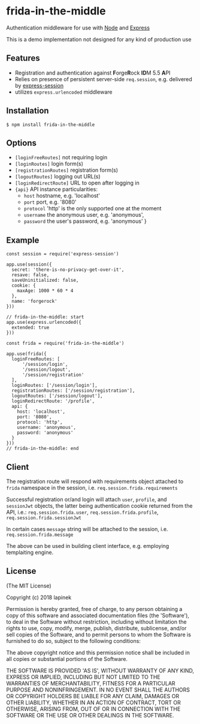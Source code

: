 # frida-in-the-middle

Authentication middleware for use with [Node](https://nodejs.org/) and [Express](http://expressjs.com)  

This is a demo implementation not designed for any kind of production use

## Features

* Registration and authentication against **F**orge**R**ock **ID**M 5.5 **A**PI
* Relies on presence of persistent server-side `req.session`, e.g. delivered by [express-session](https://www.npmjs.com/package/express-session)
* utilizes `express.urlencoded` middleware

## Installation

    $ npm install frida-in-the-middle

## Options

* `[loginFreeRoutes]` not requiring login
* `[loginRoutes]` login form(s)
* `[registrationRoutes]` registration form(s)
* `[logoutRoutes]` logging out URL(s)
* `[loginRedirectRoute]` URL to open after logging in
* `{api}` API instance particularities:
  * `host` hostname, e.g. 'localhost'
  * `port` port, e.g. '8080'
  * `protocol` 'http' is the only supported one at the moment
  * `username` the anonymous user, e.g. 'anonymous',
  * `password` the user's password, e.g. 'anonymous'
}

## Example
    const session = require('express-session')

    app.use(session({
      secret: 'there-is-no-privacy-get-over-it',
      resave: false,
      saveUninitialized: false,
      cookie: {
        maxAge: 1000 * 60 * 4
      },
      name: 'forgerock'
    }))

    // frida-in-the-middle: start
    app.use(express.urlencoded({
      extended: true
    }))

    const frida = require('frida-in-the-middle')

    app.use(frida({
      loginFreeRoutes: [
          '/session/login',
          '/session/logout',
          '/session/registration'
      ],
      loginRoutes: ['/session/login'],
      registrationRoutes: ['/session/registration'],
      logoutRoutes: ['/session/logout'],
      loginRedirectRoute: '/profile',
      api: {
        host: 'localhost',
        port: '8080',
        protocol: 'http',
        username: 'anonymous',
        password: 'anonymous'
      }
    }))
    // frida-in-the-middle: end

## Client

The registration route will respond with requirements object attached to `frida` namespace in the session, i.e. `req.session.frida.requirements`

Successful registration or/and login will attach `user`, `profile`, and `sessionJwt` objects, the latter being authentication cookie returned from the API, i.e.: `req.session.frida.user`, `req.session.frida.profile`, `req.session.frida.sessionJwt`

In certain cases `message` string will be attached to the session, i.e. `req.session.frida.message`

The above can be used in building client interface, e.g. employing templaiting engine.

## License

(The MIT License)

Copyright (c) 2018 lapinek

Permission is hereby granted, free of charge, to any person obtaining
a copy of this software and associated documentation files (the
'Software'), to deal in the Software without restriction, including
without limitation the rights to use, copy, modify, merge, publish,
distribute, sublicense, and/or sell copies of the Software, and to
permit persons to whom the Software is furnished to do so, subject to
the following conditions:

The above copyright notice and this permission notice shall be
included in all copies or substantial portions of the Software.

THE SOFTWARE IS PROVIDED 'AS IS', WITHOUT WARRANTY OF ANY KIND,
EXPRESS OR IMPLIED, INCLUDING BUT NOT LIMITED TO THE WARRANTIES OF
MERCHANTABILITY, FITNESS FOR A PARTICULAR PURPOSE AND NONINFRINGEMENT.
IN NO EVENT SHALL THE AUTHORS OR COPYRIGHT HOLDERS BE LIABLE FOR ANY
CLAIM, DAMAGES OR OTHER LIABILITY, WHETHER IN AN ACTION OF CONTRACT,
TORT OR OTHERWISE, ARISING FROM, OUT OF OR IN CONNECTION WITH THE
SOFTWARE OR THE USE OR OTHER DEALINGS IN THE SOFTWARE.
